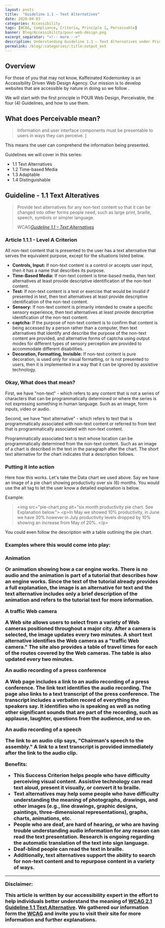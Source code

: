 ```yaml
---
layout: posts
title:  "Guideline 1.1 – Text Alternatives"
date: 2020-04-03
categories: Accessibility
tags: [WCAG, Compliance, Criteria, Principle 1, Perceivable]
banner: Blog/Accessibility/pour-web-design.png
excerpt_separator: "<!-- more -->"
description: Understanding Guideline 1.1 – Text Alternatives under Principle 1 – Perceivable.
permalink: /blog/:categories/:title:output_ext
---
```


<h2>Overview</h2>

<p>For those of you that may not know, Kaffeinated Kodemonkey is an Accessibility Driven Web Design Agency. Our mission is to develop websites that are accessible by nature in doing so we follow <POUR Web Design>.</p>

<p>We will start with the first principle in POUR Web Design, Perceivable, the four (4) Guidelines, and how to use them.</p>

<h2>What does Perceivable mean?</h2>
<blockquote class="blockquote ">
  <p class="mb-0">Information and user interface components must be presentable to users in ways they can perceive. ]</p>
</blockquote>

<p>This means the user can comprehend the information being presented.</p>

<p>Guidelines we will cover in this series:</p>
<ul>
  <li>1.1 Text Alternatives</li>
  <li>1.2 Time-based Media</li>
  <li>1.3 Adaptable</li>
  <li>1.4 Distinguishable </li>
</ul>

<h2>Guideline - 1.1 Text Alteratives</h2>
<blockquote class="blockquote shadow-sm p-3 m-4 bg-light rounded">
  <p class="mb-0">Provide text alternatives for any non-text content so that it can be changed into other forms people need, such as large print, braille, speech, symbols or simpler language.</p>
  <footer class="blockquote-footer">WCAG<cite title="Source Title"><a href="https://www.w3.org/WAI/WCAG21/quickref/#text-alternativeshttps://www.w3.org/WAI/WCAG21/Understanding/text-alternatives" target="blank">Guideline 1.1 – Text Alternatives</a></cite></footer>
</blockquote>

<h3>Article 1.1.1 - Level A Criterion</h3>
<p>All non-text content that is presented to the user has a text alternative that serves the equivalent purpose, except for the situations listed below.</p>

<ul>
  <li><strong>Controls, Input:</strong> If non-text content is a control or accepts user input, then it has a name that describes its purpose. </li>
  <li><strong>Time-Based Media:</strong> If non-text content is time-based media, then text alternatives at least provide descriptive identification of the non-text content.</li>
  <li><strong>Test:</strong> If non-text content is a test or exercise that would be invalid if presented in text, then text alternatives at least provide descriptive identification of the non-text content.</li>
  <li><strong>Sensory:</strong> If non-text content is primarily intended to create a specific sensory experience, then text alternatives at least provide descriptive identification of the non-text content.</li>
  <li><strong><span class="text-uppercase">captcha:</span></strong> If the purpose of non-text content is to confirm that content is being accessed by a person rather than a computer, then text alternatives that identify and describe the purpose of the non-text content are provided, and alternative forms of <span class="text-uppercase">captcha</span> using output modes for different types of sensory perception are provided to accommodate different disabilities.</li>
  <li><strong>Decoration, Formatting, Invisible:</strong> If non-text content is pure decoration, is used only for visual formatting, or is not presented to users, then it is implemented in a way that it can be ignored by assistive technology.</li>
</ul>

<h3>Okay, What does that mean? </h3>
<p>First, we have "non-text" - which refers to any content that is not a series of characters that can be programmatically determined or where the series is not expressing something in human language. Such as an image, form inputs, video or audio.</p>

<p>Second, we have "text alternative" - which refers to text that is programmatically associated with non-text content or referred to from text that is programmatically associated with non-text content. </p>

<p>Programmatically associated text is text whose location can be programmatically determined from the non-text content. Such as an image of a chart is described in the text in the paragraph after the chart. The short text alternative for the chart indicates that a description follows. </p>

<h3>Putting it into action</h3>
<p>Here how this works. Let's take the Data chart we used above. Say we have an image of a pie chart showing productivity over six (6) months. You would use the alt tag to let the user know a detailed explanation is below.</p>

<p>Example:</p>
<blockquote class="blockquote shadow-sm p-3 m-4 bg-light rounded">
  &lt;img src="pie-chart.png alt="six month productivity pie chart. See Explanation below."&gt;
  &lt;p&gt;In May we showed 10% productivity, in June we have 30% however in July productivity levels dropped by 10% showing an
  increase from May of 20%. &lt;/p&gt;
</blockquote>

<p>You could even follow the description with a table outlining the pie chart.</p>

<h3>Examples where this would come into play:<h3>

<p><strong>Animation</strong></p>
<p>Or animation showing how a car engine works. There is no audio and the animation is part of a tutorial that describes how an engine works. Since the text of the tutorial already provides a full explanation, the image is an alternative for text and the text alternative includes only a brief description of the animation and refers to the tutorial text for more information.</p>

<p><strong>A traffic Web camera</strong></p>
<p>A Web site allows users to select from a variety of Web cameras positioned throughout a major city. After a camera is selected, the image updates every two minutes. A short text alternative identifies the Web camera as a "traffic Web camera." The site also provides a table of travel times for each of the routes covered by the Web cameras. The table is also updated every two minutes.</p>

<p><strong>An audio recording of a press conference </strong></p>
<p>A Web page includes a link to an audio recording of a press conference. The link text identifies the audio recording. The page also links to a text transcript of the press conference. The transcript includes a verbatim record of everything the speakers say. It identifies who is speaking as well as noting other significant sounds that are part of the recording, such as applause, laughter, questions from the audience, and so on.</p>

<p><strong>An audio recording of a speech</strong></p>
<p>The link to an audio clip says, "Chairman's speech to the assembly." A link to a text transcript is provided immediately after the link to the audio clip.</p>

<p><strong>Benefits:</strong></p>
<ul>
<li>This Success Criterion helps people who have difficulty perceiving visual content. Assistive technology can read text aloud, present it visually, or convert it to braille.</li>
<li>Text alternatives may help some people who have difficulty understanding the meaning of photographs, drawings, and other images (e.g., line drawings, graphic designs, paintings, three-dimensional representations), graphs, charts, animations, etc.</li>
<li>People who are deaf, are hard of hearing, or who are having trouble understanding audio information for any reason can read the text presentation. Research is ongoing regarding the automatic translation of the text into sign language.</li>
<li>Deaf-blind people can read the text in braille.</li>
<li>Additionally, text alternatives support the ability to search for non-text content and to repurpose content in a variety of ways.</li>
</ul>

<hr />
<p><strong>Disclaimer:</strong></p>
<p>This article is written by our accessibility expert in the effort to help individuals better understand the meaning of <a href="https://www.w3.org/WAI/WCAG21/Understanding/text-alternatives" target="blank">WCAG 2.1 Guideline 1.1 Text Alternative</a>. We gathered our information form the <a href="https://www.w3.org/WAI/WCAG21/Understanding/" target="blank">WCAG</a> and invite you to visit their site for more information and further explanations.</p>
